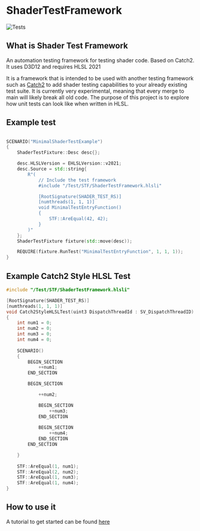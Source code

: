 # ShaderTestFramework

![Tests](https://github.com/KStocky/ShaderTestFramework/actions/workflows/BuildAndRunTests.yml/badge.svg)

## What is Shader Test Framework

An automation testing framework for testing shader code. Based on Catch2. It uses D3D12 and requires HLSL 2021

It is a framework that is intended to be used with another testing framework such as [Catch2](https://github.com/catchorg/Catch2/tree/devel) to add shader testing capabilities to your already existing test suite. It is currently very experimental, meaning that every merge to main will likely break all old code. The purpose of this project is to explore how unit tests can look like when written in HLSL.

## Example test

```c++

SCENARIO("MinimalShaderTestExample")
{
    ShaderTestFixture::Desc desc{};

    desc.HLSLVersion = EHLSLVersion::v2021;
    desc.Source = std::string{
        R"(
            // Include the test framework
            #include "/Test/STF/ShaderTestFramework.hlsli"

            [RootSignature(SHADER_TEST_RS)]
            [numthreads(1, 1, 1)]
            void MinimalTestEntryFunction()
            {
                STF::AreEqual(42, 42);
            }
        )"
    };
    ShaderTestFixture fixture(std::move(desc));

    REQUIRE(fixture.RunTest("MinimalTestEntryFunction", 1, 1, 1));
}

```

## Example Catch2 Style HLSL Test

```c++
#include "/Test/STF/ShaderTestFramework.hlsli"

[RootSignature(SHADER_TEST_RS)]
[numthreads(1, 1, 1)]
void Catch2StyleHLSLTest(uint3 DispatchThreadId : SV_DispatchThreadID)
{
    int num1 = 0;
    int num2 = 0;
    int num3 = 0;
    int num4 = 0;
    
    SCENARIO()
    {
        BEGIN_SECTION
            ++num1;
        END_SECTION

        BEGIN_SECTION

            ++num2;

            BEGIN_SECTION
                ++num3;
            END_SECTION
        
            BEGIN_SECTION
                ++num4;
            END_SECTION
        END_SECTION

    }
    
    STF::AreEqual(1, num1);
    STF::AreEqual(2, num2);
    STF::AreEqual(1, num3);
    STF::AreEqual(1, num4);
}

```

## How to use it

A tutorial to get started can be found [here](docs/Tutorial.md)